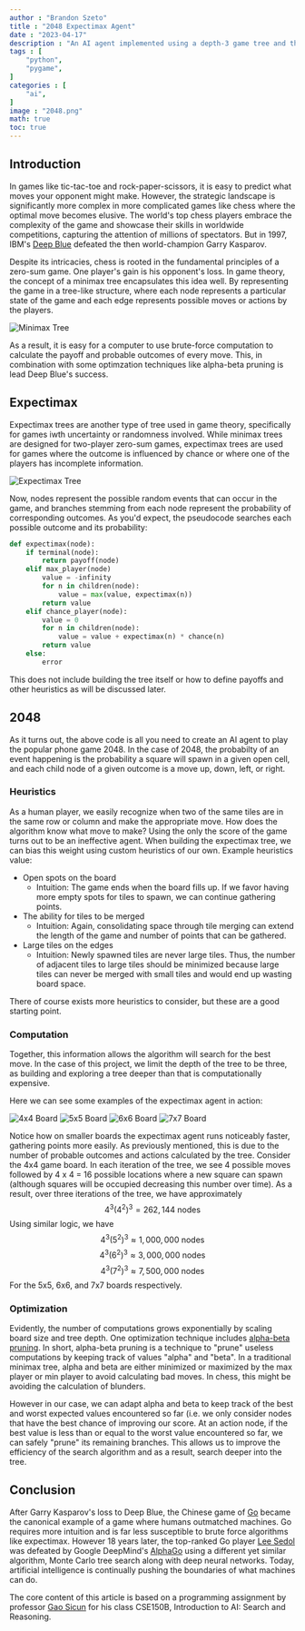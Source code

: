 ```yaml
---
author : "Brandon Szeto"
title : "2048 Expectimax Agent"
date : "2023-04-17"
description : "An AI agent implemented using a depth-3 game tree and the expectimax algorithm. Achieves a score over 20,000 more than 50% of the time."
tags : [
    "python",
    "pygame",
]
categories : [
    "ai",
]
image : "2048.png"
math: true
toc: true
---
```


## Introduction
In games like tic-tac-toe and rock-paper-scissors, it is easy to predict what
moves your opponent might make. However, the strategic landscape is
significantly more complex in more complicated games like chess where the
optimal move becomes elusive. The world's top chess players embrace the
complexity of the game and showcase their skills in worldwide competitions,
capturing the attention of millions of spectators. But in 1997, IBM's [Deep
Blue](https://en.wikipedia.org/wiki/Deep_Blue_(chess_computer))
defeated the then world-champion Garry Kasparov.

Despite its intricacies, chess is rooted in the fundamental
principles of a zero-sum game. One player's gain is his opponent's loss. In
game theory, the concept of a minimax tree encapsulates this idea well. By
representing the game in a tree-like structure, where each node represents a
particular state of the game and each edge represents possible moves or actions
by the players. 

![Minimax Tree](minimax.png)

As a result, it is easy for a computer to use brute-force
computation to calculate the payoff and probable outcomes of every move. This,
in combination with some optimzation techniques like alpha-beta pruning is lead
Deep Blue's success.

## Expectimax

Expectimax trees are another type of tree used in game theory, specifically for
games iwth uncertainty or randomness involved. While minimax trees are designed 
for two-player zero-sum games, expectimax trees are used for games where the 
outcome is influenced by chance or where one of the players has incomplete 
information.

![Expectimax Tree](expectimax.png)

Now, nodes represent the possible random events that can occur in the game, and
branches stemming from each node represent the probability of corresponding
outcomes. As you'd expect, the pseudocode searches each possible outcome and its
probability:

```python
def expectimax(node):
    if terminal(node):
        return payoff(node)
    elif max_player(node)
        value = -infinity
        for n in children(node):
            value = max(value, expectimax(n))
        return value
    elif chance_player(node):
        value = 0
        for n in children(node):
            value = value + expectimax(n) * chance(n)
        return value
    else:
        error
```
This does not include building the tree itself or how to define payoffs and
other heuristics as will be discussed later.


## 2048
As it turns out, the above code is all you need to create an AI agent to play
the popular phone game 2048. In the case of 2048, the probabilty of an event 
happening is the probability a square will spawn in a given open cell, and 
each child node of a given outcome is a move up, down, left, or right. 

### Heuristics
As a human player, we easily
recognize when two of the same tiles are in the same row or column and make the
appropriate move. How does the algorithm know what move to make? Using the only
the score of the game turns out to be an ineffective agent. When building the
expectimax tree, we can bias this weight using custom heuristics of our own.
Example heuristics value:
- Open spots on the board
    - Intuition: The game ends when the board fills up. If we favor having 
      more empty spots for tiles to spawn, we can continue gathering points.
- The ability for tiles to be merged
    - Intuition: Again, consolidating space through tile merging can extend the
      length of the game and number of points that can be gathered.
- Large tiles on the edges
    - Intuition: Newly spawned tiles are never large tiles. Thus, the number of
      adjacent tiles to large tiles should be minimized because large tiles can
      never be merged with small tiles and would end up wasting board space.

There of course exists more heuristics to consider, but these are a good
starting point.

### Computation
Together,
this information allows the algorithm will search for the best move. In the 
case of this project, we limit
the depth of the tree to be three, as building and exploring a tree deeper than
that is computationally expensive.

Here we can see some examples of the expectimax agent in action:

![4x4 Board](4x4.gif)
![5x5 Board](5x5.gif)
![6x6 Board](6x6.gif)
![7x7 Board](7x7.gif)

Notice how on smaller boards the expectimax agent runs noticeably faster,
gathering points more easily. As previously mentioned, this is due to the number
of probable outcomes and actions calculated by the tree. Consider the 4x4 game
board. In each iteration of the tree, we see 4 possible moves followed by 
4 x 4 = 16 possible locations where a new square can spawn (although squares
will be occupied decreasing this number over time). As a result, over three
iterations of the tree, we have approximately
$$ 4^3(4^2)^3 = 262,144 \text{ nodes} $$
Using similar logic, we have
$$ 4^3(5^2)^3 \approx 1,000,000 \text{ nodes} $$
$$ 4^3(6^2)^3 \approx 3,000,000 \text{ nodes} $$
$$ 4^3(7^2)^3 \approx 7,500,000 \text{ nodes} $$
For the 5x5, 6x6, and 7x7 boards respectively.

### Optimization
Evidently, the number of computations grows exponentially by scaling board size
and tree depth. One optimization technique includes [alpha-beta pruning](https://en.wikipedia.org/wiki/Alpha–beta_pruning).
In short, alpha-beta pruning is a technique to "prune" useless computations by
keeping track of values "alpha" and "beta". In a traditional minimax tree, alpha
and beta are either minimized or maximized by the max player or min player to
avoid calculating bad moves. In chess, this might be avoiding the calculation of
blunders. 

However in our case, we can adapt alpha and beta to keep track of the
best and worst expected values encountered so far (i.e. we only consider nodes
that have the best chance of improving our score. At an action node, if the best
value is less than or equal to the worst value encountered so far, we can safely
"prune" its remaining branches. This allows us to improve the efficiency of the
search algorithm and as a result, search deeper into the tree.

## Conclusion
After
Garry Kasparov's loss to Deep Blue, the Chinese game of [Go](https://en.wikipedia.org/wiki/Go_(game))
became the canonical example of a game where humans outmatched machines. Go
requires more intuition and is far less susceptible to brute force algorithms
like expectimax. However 18 years later, the top-ranked Go player 
[Lee Sedol](https://en.wikipedia.org/wiki/Lee_Sedol) was defeated by Google
DeepMind's [AlphaGo](https://en.wikipedia.org/wiki/AlphaGo) using a different
yet similar algorithm, Monte Carlo tree search along with deep neural networks.
Today, artificial intelligence is continually pushing the boundaries of what
machines can do.

The core content of this article is based on a programming assignment by
professor [Gao Sicun](https://jacobsschool.ucsd.edu/node/3603) for his class
CSE150B, Introduction to AI: Search and Reasoning.
